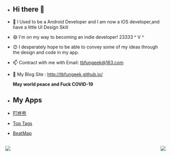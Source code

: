 - ## Hi there 👋

- 🔭 I Used to be a Android Developer and I am now a iOS developer,and have a little UI Design Skill

- 😄 I'm on my way to becoming an indie developer!  23333 ^ V ^

- 😊 I desperately hope to be able to convey some of my ideas through the design and code in my app.

- 📫 Contract with me with Email: tbfungeek@163.com

- 👋 My Blog Site : http://tbfungeek.github.io/

  **May world peace and Fuck COVID-19**

- ##  My Apps

- [叮咚熊](https://apps.apple.com/app/id1574272868)


- [Top Tags](https://apps.apple.com/app/top-tags/id1589642043)


- [BeatMap](https://apps.apple.com/app/id6446179017)

<br/>

<img align="left" src="https://github-readme-stats.vercel.app/api?username=tbfungeek&show_icons=true" />

<img align="right" src="https://github-readme-stats.vercel.app/api/top-langs/?username=tbfungeek&hide=html&count_private=true&show_icons=true" />



